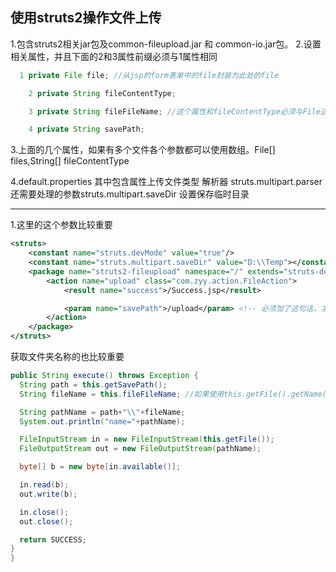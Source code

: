 ## 使用struts2操作文件上传
1.包含struts2相关jar包及common-fileupload.jar 和 common-io.jar包。
2.设置相关属性，并且下面的2和3属性前缀必须与1属性相同
```java
  1 private File file; //从jsp的form表单中的file封装为此处的file

	2 private String fileContentType;

	3 private String fileFileName; //这个属性和fileContentType必须与File这个属性的前缀相同

	4 private String savePath;
```

3.上面的几个属性，如果有多个文件各个参数都可以使用数组。File[] files,String[] fileContentType

4.default.properties 其中包含属性上传文件类型 解析器 struts.multipart.parser  
  还需要处理的参数struts.multipart.saveDir 设置保存临时目录


---------------------

1.这里的这个参数比较重要
```xml
<struts>
	<constant name="struts.devMode" value="true"/>
	<constant name="struts.multipart.saveDir" value="D:\\Temp"></constant> <!-- 上传后这个临时文件放在哪里，上传完成后会把文件移动到目的文件夹，将临时文件删除掉 -->
	<package name="struts2-fileupload" namespace="/" extends="struts-default">
	 	<action name="upload" class="com.zyy.action.FileAction">
	 		<result name="success">/Success.jsp</result>

	 		<param name="savePath">/upload</param> <!-- 必须加了这句话，才能将tmp文件转存为正常文件 -->
	 	</action>
	</package>
</struts>
```

获取文件夹名称的也比较重要
```java
public String execute() throws Exception {
  String path = this.getSavePath();
  String fileName = this.fileFileName; //如果使用this.getFile().getName() 得到的是临时文件夹名

  String pathName = path+"\\"+fileName;
  System.out.println("name="+pathName);

  FileInputStream in = new FileInputStream(this.getFile());
  FileOutputStream out = new FileOutputStream(pathName);

  byte[] b = new byte[in.available()];

  in.read(b);
  out.write(b);

  in.close();
  out.close();

  return SUCCESS;
}
}
```
